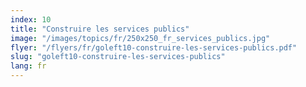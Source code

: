 ```yaml
---
index: 10
title: "Construire les services publics"
image: "/images/topics/fr/250x250_fr_services_publics.jpg"
flyer: "/flyers/fr/goleft10-construire-les-services-publics.pdf"
slug: "goleft10-construire-les-services-publics"
lang: fr
---
```

